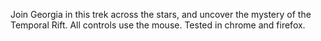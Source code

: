 Join Georgia in this trek across the stars, and uncover the mystery of the Temporal Rift. All controls use the mouse. Tested in chrome and firefox.